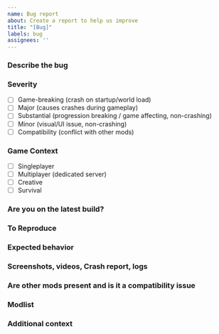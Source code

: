```yaml
---
name: Bug report
about: Create a report to help us improve
title: "[Bug]"
labels: bug
assignees: ''
---
```


<!--
IMPORTANT: Please fill out each section as completely as possible.
If it's a compatibility bug, say so explicitly and apply the correct label.
-->

### Describe the bug
<!-- A clear and concise description of what the bug is. If it’s a compatibility issue, specify the other mod(s) involved. -->

### Severity
<!-- Select one by putting an 'x' in the brackets, or by clicking the checkbox after posting. Example: 
- [x] The option chosen 
-->
- [ ] Game-breaking (crash on startup/world load)
- [ ] Major (causes crashes during gameplay)
- [ ] Substantial (progression breaking / game affecting, non-crashing)
- [ ] Minor (visual/UI issue, non-crashing)
- [ ] Compatibility (conflict with other mods)

### Game Context
<!-- Check all that apply. -->
- [ ] Singleplayer
- [ ] Multiplayer (dedicated server)
- [ ] Creative
- [ ] Survival

### Are you on the latest build?
<!-- Confirm the issue persists on the latest nightly build:
https://github.com/MisterNorwood/Hbm-s-Nuclear-Tech-CE/tags
If updating fixes it, you can close this report. -->

### To Reproduce
<!-- Steps to reproduce the behavior. A minimal, reliable repro helps a lot. -->

### Expected behavior
<!-- What you expected to happen. -->

### Screenshots, videos, Crash report, logs
<!-- If applicable, add screenshots/videos and crash reports.
For logs, please use https://mclo.gs/ and paste the link here. -->

### Are other mods present and is it a compatibility issue
<!-- List any mods involved and describe the interaction if known. -->

### Modlist
<!-- Copy and paste the mod list from your game log here (can be skipped if the log already contains it). -->

### Additional context
<!-- Any other context: OS, Java version, Forge version, config changes, server type, etc. -->
